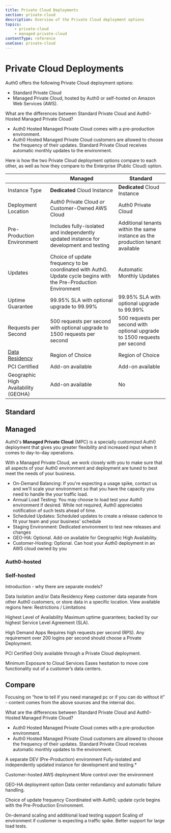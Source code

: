 ```yaml
---
title: Private Cloud Deployments
section: private-cloud
description: Overview of the Private Cloud deployment options
topics:
    - private-cloud
    - managed-private-cloud
contentType: reference
useCase: private-cloud
---
```


# Private Cloud Deployments

Auth0 offers the following Private Cloud deployment options:

* Standard Private Cloud
* Managed Private Cloud, hosted by Auth0 or self-hosted on Amazon Web Services (AWS).

What are the differences between Standard Private Cloud and Auth0-Hosted Managed Private Cloud?

* Auth0 Hosted Managed Private Cloud comes with a pre-production environment. 
* Auth0 Hosted Managed Private Cloud customers are allowed to choose the frequency of their updates. Standard Private Cloud receives automatic monthly updates to the environment.

Here is how the two Private Cloud deployment options compare to each other, as well as how they compare to the Enterprise (Public Cloud) option.

| | Managed | Standard |
| - | - | - |
| Instance Type | **Dedicated** Cloud Instance | **Dedicated** Cloud Instance |
| Deployment Location | Auth0 Private Cloud *or* Customer-Owned AWS Cloud | Auth0 Private Cloud |
| Pre-Production Environment | Includes fully-isolated and independently updated instance for development and testing | Additional tenants within the same instance as the production tenant available |
| Updates | Choice of update frequency to be coordinated with Auth0. Update cycle begins with the Pre-Production Environment | Automatic Monthly Updates |
| Uptime Guarantee | 99.95% SLA with optional upgrade to 99.99% | 99.95% SLA with optional upgrade to 99.99% |
| Requests per Second | 500 requests per second with optional upgrade to 1500 requests per second | 500 requests per second with optional upgrade to 1500 requests per second |
| [Data Residency](#data-residency) | Region of Choice | Region of Choice |
| PCI Certified | Add-on available | Add-on available |
| Geographic High Availability (GEOHA) | Add-on available | No |

## Standard

## Managed

Auth0's **Managed Private Cloud** (MPC) is a specially customized Auth0 deployment that gives you greater flexibility and increased input when it comes to day-to-day operations.

With a Managed Private Cloud, we work closely with you to make sure that all aspects of your Auth0 environment and deployment are tuned to best meet the needs of your business.

* On-Demand Balancing: If you're expecting a usage spike, contact us and we'll scale your environment so that you have the capacity you need to handle the your traffic load.
* Annual Load Testing: You may choose to load test your Auth0 environment if desired. While not required, Auth0 appreciates notification of such tests ahead of time.
* Scheduled Updates: Scheduled updates to create a release cadence to fit your team and your business' schedule
* Staging Environment: Dedicated environment to test new releases and changes
* GEO-HA: Optional. Add-on available for Geographic High Availability.
* Customer-Hosting: Optional. Can host your Auth0 deployment in an AWS cloud owned by you

### Auth0-hosted

### Self-hosted


Introduction - why there are separate models?

Data Isolation and/or Data Residency
Keep customer data separate from other Auth0 customers, or store data in a specific location. View available regions here: Restrictions / Limitations

Highest Level of Availability
Maximum uptime guarantees; backed by our highest Service Level Agreement (SLA).


High Demand Apps
Requires high requests per second (RPS). Any requirement over 200 logins per second should choose a Private Deployment.


PCI Certified
Only available through a Private Cloud deployment.


Minimum Exposure to Cloud Services
Eases hesitation to move core functionality out of a customer’s data centers.


## Compare

Focusing on “how to tell if you need managed pc or if you can do without it” - content comes from the above sources and the internal doc.

What are the differences between Standard Private Cloud and Auth0-Hosted Managed Private Cloud?

* Auth0 Hosted Managed Private Cloud comes with a pre-production environment. 
* Auth0 Hosted Managed Private Cloud customers are allowed to choose the frequency of their updates. Standard Private Cloud receives automatic monthly updates to the environment.

A separate DEV (Pre-Production) environment
Fully-isolated and independently updated instance for development and testing.*

Customer-hosted AWS deployment
More control over the environment

GEO-HA deployment option
Data center redundancy and automatic failure handling.

Choice of update frequency
Coordinated with Auth0; update cycle begins with the Pre-Production Environment.

On-demand scaling and additional load testing support
Scaling of environment if customer is expecting a traffic spike. Better support for large load tests.